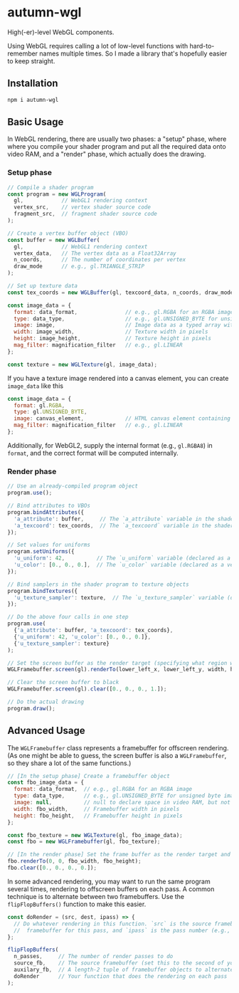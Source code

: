 # autumn-wgl
High(-er)-level WebGL components.

Using WebGL requires calling a lot of low-level functions with hard-to-remember names multiple times. So I made a library that's hopefully easier to keep straight.

## Installation
```bash
npm i autumn-wgl
```

## Basic Usage
In WebGL rendering, there are usually two phases: a "setup" phase, where where you compile your shader program and put all the required data onto video RAM, and a "render" phase, which actually does the drawing.

### Setup phase
```javascript
// Compile a shader program
const program = new WGLProgram(
  gl,            // WebGL1 rendering context
  vertex_src,    // vertex shader source code
  fragment_src,  // fragment shader source code
);

// Create a vertex buffer object (VBO)
const buffer = new WGLBuffer(
  gl,            // WebGL1 rendering context
  vertex_data,   // The vertex data as a Float32Array
  n_coords,      // The number of coordinates per vertex
  draw_mode      // e.g., gl.TRIANGLE_STRIP
);

// Set up texture data
const tex_coords = new WGLBuffer(gl, texcoord_data, n_coords, draw_mode);

const image_data = {
  format: data_format,               // e.g., gl.RGBA for an RGBA image
  type: data_type,                   // e.g., gl.UNSIGNED_BYTE for unsigned byte image data        
  image: image,                      // Image data as a typed array with the type corresponding to `data_type`
  width: image_width,                // Texture width in pixels
  height: image_height,              // Texture height in pixels
  mag_filter: magnification_filter   // e.g., gl.LINEAR
};

const texture = new WGLTexture(gl, image_data);
```

If you have a texture image rendered into a canvas element, you can create `image_data` like this
```javascript
const image_data = {
  format: gl.RGBA,
  type: gl.UNSIGNED_BYTE,     
  image: canvas_element,             // HTML canvas element containing the image data
  mag_filter: magnification_filter   // e.g., gl.LINEAR
};
```

Additionally, for WebGL2, supply the internal format (e.g., `gl.RGBA8`) in `format`, and the correct format will be computed internally.

### Render phase
```javascript
// Use an already-compiled program object
program.use();

// Bind attributes to VBOs
program.bindAttributes({
  'a_attribute': buffer,     // The `a_attribute` variable in the shader program gets bound to the `buffer` VBO
  'a_texcoord': tex_coords,  // The `a_texcoord` variable in the shader program gets bound to the `tex_coords` VBO
});

// Set values for uniforms
program.setUniforms({
  'u_uniform': 42,          // The `u_uniform` variable (declared as a float) in the shader program gets set to 42
  'u_color': [0., 0., 0.],  // The `u_color` variable (declared as a vec3) in the shader program gets set to [0., 0., 0.]
});

// Bind samplers in the shader program to texture objects
program.bindTextures({
  'u_texture_sampler': texture,  // The `u_texture_sampler` variable (declared as a sampler2D) gets data from the object `texture`.
});

// Do the above four calls in one step
program.use(
  {'a_attribute': buffer, 'a_texcoord': tex_coords},
  {'u_uniform': 42, 'u_color': [0., 0., 0.]},
  {'u_texture_sampler': texture}
);

// Set the screen buffer as the render target (specifying what region with `lower_left_x`, `lower_left_y`, `width`, and `height`);
WGLFramebuffer.screen(gl).renderTo(lower_left_x, lower_left_y, width, height);

// Clear the screen buffer to black
WGLFramebuffer.screen(gl).clear([0., 0., 0., 1.]);

// Do the actual drawing
program.draw();
```

## Advanced Usage
The `WGLFramebuffer` class represents a framebuffer for offscreen rendering. (As one might be able to guess, the screen buffer is also a `WGLFramebuffer`, so they share a lot of the same functions.)
```javascript
// [In the setup phase] Create a framebuffer object
const fbo_image_data = {
  format: data_format,  // e.g., gl.RGBA for an RGBA image
  type: data_type,      // e.g., gl.UNSIGNED_BYTE for unsigned byte image data        
  image: null,          // null to declare space in video RAM, but not fill it with anything
  width: fbo_width,     // Framebuffer width in pixels
  height: fbo_height,   // Framebuffer height in pixels
};

const fbo_texture = new WGLTexture(gl, fbo_image_data);
const fbo = new WGLFramebuffer(gl, fbo_texture);

// [In the render phase] Set the frame buffer as the render target and clear to transparent
fbo.renderTo(0, 0, fbo_width, fbo_height);
fbo.clear([0., 0., 0., 0.]);
```

In some advanced rendering, you may want to run the same program several times, rendering to offscreen buffers on each pass. A common technique is to alternate between two framebuffers. Use the `flipFlopBuffers()` function to make this easier.
```javascript
const doRender = (src, dest, ipass) => {
  // Do whatever rendering in this function. `src` is the source framebuffer for this pass, `dest` is the destination
  //  framebuffer for this pass, and `ipass` is the pass number (e.g., 0 for the 1st pass, 1 for the second pass, etc.)
};

flipFlopBuffers(
  n_passes,     // The number of render passes to do
  source_fb,    // The source framebuffer (set this to the second of your auxiliary framebuffer objects if the initial data aren't from a framebuffer)
  auxilary_fb,  // A length-2 tuple of framebuffer objects to alternate between on each rendering pass
  doRender      // Your function that does the rendering on each pass
);
```

